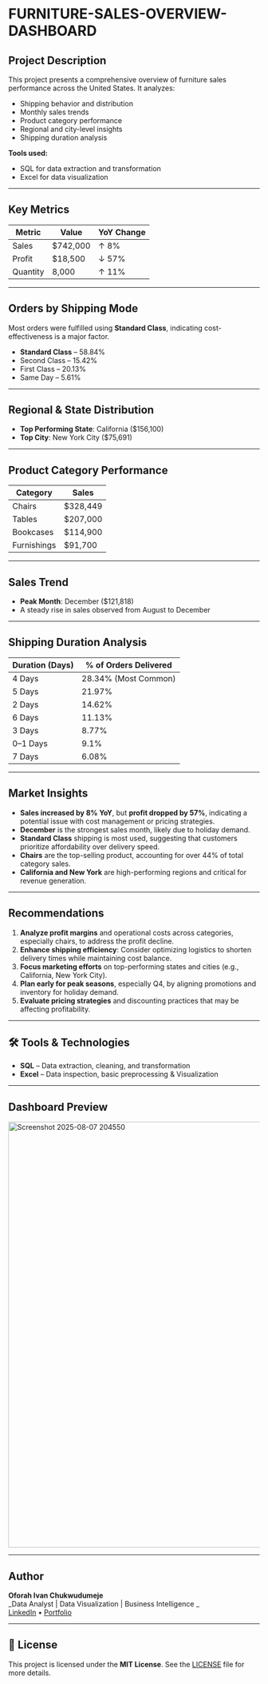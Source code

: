 # FURNITURE-SALES-OVERVIEW-DASHBOARD

##  Project Description

This project presents a comprehensive overview of furniture sales performance across the United States. It analyzes:

- Shipping behavior and distribution
- Monthly sales trends
- Product category performance
- Regional and city-level insights
- Shipping duration analysis

**Tools used:**
- SQL for data extraction and transformation
- Excel for data visualization

---

##  Key Metrics

| Metric       | Value    | YoY Change |
|--------------|----------|------------|
|  Sales     | $742,000 | ↑ 8%       |
|  Profit    | $18,500  | ↓ 57%      |
|  Quantity  | 8,000    | ↑ 11%      |

---

##  Orders by Shipping Mode

Most orders were fulfilled using **Standard Class**, indicating cost-effectiveness is a major factor.

- **Standard Class** – 58.84%
- Second Class – 15.42%
- First Class – 20.13%
- Same Day – 5.61%

---

##  Regional & State Distribution

- **Top Performing State**: California ($156,100)
- **Top City**: New York City ($75,691)

---

##  Product Category Performance

| Category     | Sales       |
|--------------|-------------|
| Chairs       | $328,449    |
| Tables       | $207,000    |
| Bookcases    | $114,900    |
| Furnishings  | $91,700     |

---

##  Sales Trend

- **Peak Month**: December ($121,818)
- A steady rise in sales observed from August to December

---

##  Shipping Duration Analysis

| Duration (Days) | % of Orders Delivered |
|-----------------|------------------------|
| 4 Days          | 28.34% (Most Common)   |
| 5 Days          | 21.97%                 |
| 2 Days          | 14.62%                 |
| 6 Days          | 11.13%                 |
| 3 Days          | 8.77%                  |
| 0–1 Days        | 9.1%                   |
| 7 Days          | 6.08%                  |

---

##  Market Insights

- **Sales increased by 8% YoY**, but **profit dropped by 57%**, indicating a potential issue with cost management or pricing strategies.
- **December** is the strongest sales month, likely due to holiday demand.
- **Standard Class** shipping is most used, suggesting that customers prioritize affordability over delivery speed.
- **Chairs** are the top-selling product, accounting for over 44% of total category sales.
- **California and New York** are high-performing regions and critical for revenue generation.

---

##  Recommendations

1. **Analyze profit margins** and operational costs across categories, especially chairs, to address the profit decline.
2. **Enhance shipping efficiency**: Consider optimizing logistics to shorten delivery times while maintaining cost balance.
3. **Focus marketing efforts** on top-performing states and cities (e.g., California, New York City).
4. **Plan early for peak seasons**, especially Q4, by aligning promotions and inventory for holiday demand.
5. **Evaluate pricing strategies** and discounting practices that may be affecting profitability.

---

## 🛠 Tools & Technologies

- **SQL** – Data extraction, cleaning, and transformation    
- **Excel** – Data inspection, basic preprocessing & Visualization

---

##  Dashboard Preview

<img width="1769" height="852" alt="Screenshot 2025-08-07 204550" src="https://github.com/user-attachments/assets/66585768-e101-4499-a145-e0f3abade5a7" />

---

##  Author

**Oforah Ivan Chukwudumeje**  
_Data Analyst | Data Visualization  | Business Intelligence _  
[LinkedIn](https://www.linkedin.com/in/oforah/) • [Portfolio](https://chukwudumejeoforah.carrd.co/)

---

## 📝 License

This project is licensed under the **MIT License**. See the [LICENSE](LICENSE) file for more details.



